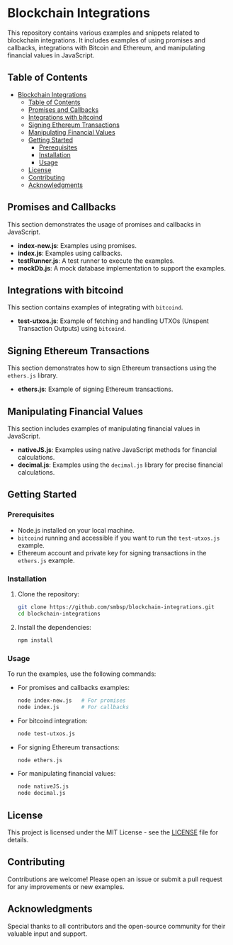 # Blockchain Integrations

This repository contains various examples and snippets related to blockchain integrations. It includes examples of using promises and callbacks, integrations with Bitcoin and Ethereum, and manipulating financial values in JavaScript.

## Table of Contents

- [Blockchain Integrations](#blockchain-integrations)
  - [Table of Contents](#table-of-contents)
  - [Promises and Callbacks](#promises-and-callbacks)
  - [Integrations with bitcoind](#integrations-with-bitcoind)
  - [Signing Ethereum Transactions](#signing-ethereum-transactions)
  - [Manipulating Financial Values](#manipulating-financial-values)
  - [Getting Started](#getting-started)
    - [Prerequisites](#prerequisites)
    - [Installation](#installation)
    - [Usage](#usage)
  - [License](#license)
  - [Contributing](#contributing)
  - [Acknowledgments](#acknowledgments)

## Promises and Callbacks

This section demonstrates the usage of promises and callbacks in JavaScript.

- **index-new.js**: Examples using promises.
- **index.js**: Examples using callbacks.
- **testRunner.js**: A test runner to execute the examples.
- **mockDb.js**: A mock database implementation to support the examples.

## Integrations with bitcoind

This section contains examples of integrating with `bitcoind`.

- **test-utxos.js**: Example of fetching and handling UTXOs (Unspent Transaction Outputs) using `bitcoind`.

## Signing Ethereum Transactions

This section demonstrates how to sign Ethereum transactions using the `ethers.js` library.

- **ethers.js**: Example of signing Ethereum transactions.

## Manipulating Financial Values

This section includes examples of manipulating financial values in JavaScript.

- **nativeJS.js**: Examples using native JavaScript methods for financial calculations.
- **decimal.js**: Examples using the `decimal.js` library for precise financial calculations.

## Getting Started

### Prerequisites

- Node.js installed on your local machine.
- `bitcoind` running and accessible if you want to run the `test-utxos.js` example.
- Ethereum account and private key for signing transactions in the `ethers.js` example.

### Installation

1. Clone the repository:
    ```bash
    git clone https://github.com/smbsp/blockchain-integrations.git
    cd blockchain-integrations
    ```

2. Install the dependencies:
    ```bash
    npm install
    ```

### Usage

To run the examples, use the following commands:

- For promises and callbacks examples:
    ```bash
    node index-new.js   # For promises
    node index.js       # For callbacks
    ```

- For bitcoind integration:
    ```bash
    node test-utxos.js
    ```

- For signing Ethereum transactions:
    ```bash
    node ethers.js
    ```

- For manipulating financial values:
    ```bash
    node nativeJS.js
    node decimal.js
    ```

## License

This project is licensed under the MIT License - see the [LICENSE](LICENSE) file for details.

## Contributing

Contributions are welcome! Please open an issue or submit a pull request for any improvements or new examples.

## Acknowledgments

Special thanks to all contributors and the open-source community for their valuable input and support.

